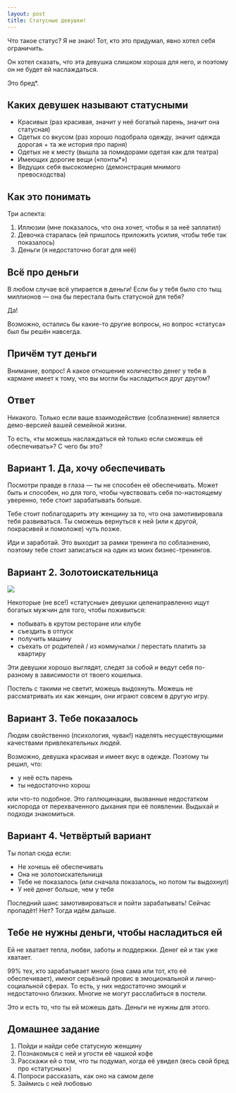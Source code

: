 ```yaml
---
layout: post
title: Статусные девушки!
---
```


Что такое статус? Я не знаю! Тот, кто это придумал, явно хотел себя ограничить.

Он хотел сказать, что эта девушка слишком хороша для него, и поэтому он не будет ей наслаждаться.

Это бред*.

## Каких девушек называют статусными

* Красивых (раз красивая, значит у неё богатый парень, значит она статусная)
* Одетых со вкусом (раз хорошо подобрала одежду, значит одежда дорогая + та же история про парня)
* Одетых не к месту (вышла за помидорами одетая как для театра)
* Имеющих дорогие вещи («понты*»)
* Ведущих себя высокомерно (демонстрация мнимого превосходства)

## Как это понимать

Три аспекта:

1. Иллюзии (мне показалось, что она хочет, чтобы я за неё заплатил)
2. Девочка старалась (ей пришлось приложить усилия, чтобы тебе так показалось)
3. Деньги (я недостаточно богат для неё)

## Всё про деньги

В любом случае всё упирается в деньги! Если бы у тебя было сто тыщ миллионов — она бы перестала быть статусной для тебя?

Да!

Возможно, остались бы какие-то другие вопросы, но вопрос «статуса» был бы решён навсегда.

## Причём тут деньги

Внимание, вопрос! А какое отношение количество денег у тебя в кармане имеет к тому, что вы могли бы насладиться друг другом?

## Ответ

Никакого. Только если ваше взаимодействие (соблазнение) является демо-версией вашей семейной жизни.

То есть, «ты можешь наслаждаться ей только если сможешь её обеспечивать»? С чего бы это?

## Вариант 1. Да, хочу обеспечивать

Посмотри правде в глаза — ты не способен её обеспечивать. Может быть и способен, но для того, чтобы чувствовать себя по-настоящему уверенно, тебе стоит зарабатывать больше.

Тебе стоит поблагодарить эту женщину за то, что она замотивировала тебя развиваться. Ты сможешь вернуться к ней (или к другой, покрасивей и помоложе) чуть позже.

Иди и заработай. Это выходит за рамки тренинга по соблазнению, поэтому тебе стоит записаться на один из моих бизнес-тренингов.

## Вариант 2. Золотоискательница

![](http://www.chicagonow.com/such-is-life/files/2011/08/money-girl.jpg)

Некоторые (не все!) «статусные» девушки целенаправленно ищут богатых мужчин для того, чтобы поживиться:

* побывать в крутом ресторане или клубе
* съездить в отпуск
* получить машину
* съехать от родителей / из коммуналки / перестать платить за квартиру

Эти девушки хорошо выглядят, следят за собой и ведут себя по-разному в зависимости от твоего кошелька.

Постель с такими не светит, можешь выдохнуть. Можешь не рассматривать их как женщин, они играют совсем в другую игру.

## Вариант 3. Тебе показалось

Людям свойственно (психология, чувак!) наделять несуществующими качествами привлекательных людей.

Возможно, девушка красивая и имеет вкус в одежде. Поэтому ты решил, что:

* у неё есть парень
* ты недостаточно хорош

или что-то подобное. Это галлюцинации, вызванные недостатком кислорода от перехваченного дыхания при её появлении. Выдыхай и подходи знакомиться.

## Вариант 4. Четвёртый вариант

Ты попал сюда если:

* Не хочешь её обеспечивать
* Она не золотоискательница
* Тебе не показалось (или сначала показалось, но потом ты выдохнул)
* У неё денег больше, чем у тебя

Последний шанс замотивироваться и пойти зарабатывать! Сейчас пропадёт! Нет? Тогда идём дальше.

## Тебе не нужны деньги, чтобы насладиться ей

Ей не хватает тепла, любви, заботы и поддержки. Денег ей и так уже хватает.

99% тех, кто зарабатывает много (она сама или тот, кто её обеспечивает), имеют серьёзный провис в эмоциональной и лично-социальной сферах. То есть, у них недостаточно эмоций и недостаточно близких. Многие не могут расслабиться в постели.

Это и есть то, что ты ей можешь дать. Деньги не нужны для этого.

## Домашнее задание

1. Пойди и найди себе статусную женщину
2. Познакомься с ней и угости её чашкой кофе
3. Расскажи ей о том, что ты подумал, когда её увидел (весь свой бред про «статусных»)
4. Попроси рассказать, как оно на самом деле
5. Займись с ней любовью
